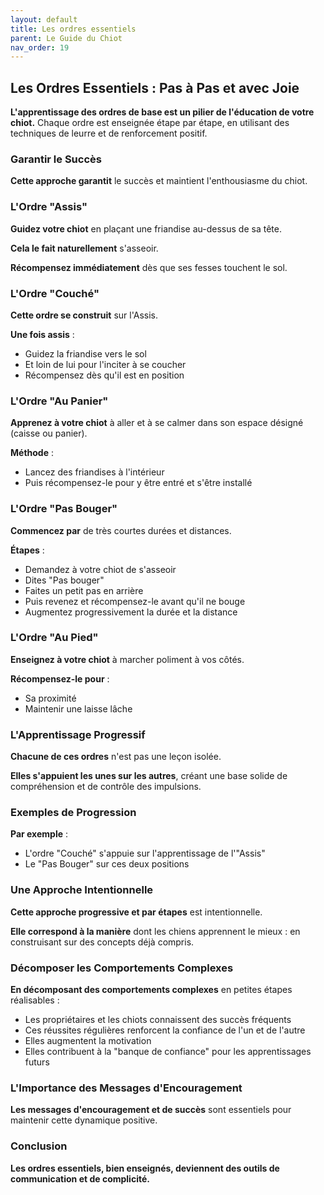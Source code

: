 ```yaml
---
layout: default
title: Les ordres essentiels
parent: Le Guide du Chiot
nav_order: 19
---
```


## **Les Ordres Essentiels : Pas à Pas et avec Joie**

**L'apprentissage des ordres de base est un pilier de l'éducation de votre chiot.** Chaque ordre est enseignée étape par étape, en utilisant des techniques de leurre et de renforcement positif.

### **Garantir le Succès**

**Cette approche garantit** le succès et maintient l'enthousiasme du chiot.

### **L'Ordre "Assis"**

**Guidez votre chiot** en plaçant une friandise au-dessus de sa tête.

**Cela le fait naturellement** s'asseoir.

**Récompensez immédiatement** dès que ses fesses touchent le sol.

### **L'Ordre "Couché"**

**Cette ordre se construit** sur l'Assis.

**Une fois assis** :
- Guidez la friandise vers le sol
- Et loin de lui pour l'inciter à se coucher
- Récompensez dès qu'il est en position

### **L'Ordre "Au Panier"**

**Apprenez à votre chiot** à aller et à se calmer dans son espace désigné (caisse ou panier).

**Méthode** :
- Lancez des friandises à l'intérieur
- Puis récompensez-le pour y être entré et s'être installé

### **L'Ordre "Pas Bouger"**

**Commencez par** de très courtes durées et distances.

**Étapes** :
- Demandez à votre chiot de s'asseoir
- Dites "Pas bouger"
- Faites un petit pas en arrière
- Puis revenez et récompensez-le avant qu'il ne bouge
- Augmentez progressivement la durée et la distance

### **L'Ordre "Au Pied"**

**Enseignez à votre chiot** à marcher poliment à vos côtés.

**Récompensez-le pour** :
- Sa proximité
- Maintenir une laisse lâche

### **L'Apprentissage Progressif**

**Chacune de ces ordres** n'est pas une leçon isolée.

**Elles s'appuient les unes sur les autres**, créant une base solide de compréhension et de contrôle des impulsions.

### **Exemples de Progression**

**Par exemple** :
- L'ordre "Couché" s'appuie sur l'apprentissage de l'"Assis"
- Le "Pas Bouger" sur ces deux positions

### **Une Approche Intentionnelle**

**Cette approche progressive et par étapes** est intentionnelle.

**Elle correspond à la manière** dont les chiens apprennent le mieux : en construisant sur des concepts déjà compris.

### **Décomposer les Comportements Complexes**

**En décomposant des comportements complexes** en petites étapes réalisables :
- Les propriétaires et les chiots connaissent des succès fréquents
- Ces réussites régulières renforcent la confiance de l'un et de l'autre
- Elles augmentent la motivation
- Elles contribuent à la "banque de confiance" pour les apprentissages futurs

### **L'Importance des Messages d'Encouragement**

**Les messages d'encouragement et de succès** sont essentiels pour maintenir cette dynamique positive.

### **Conclusion**

**Les ordres essentiels, bien enseignés, deviennent des outils de communication et de complicité.** 